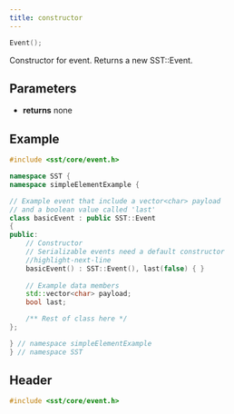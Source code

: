 ```yaml
---
title: constructor
---
```


```cpp
Event();
```

Constructor for event. Returns a new SST::Event.

## Parameters
* **returns** none


## Example
<!--- SOURCE_CODE: sst-elements/src/sst/elements/simpleElementExample/basicEvent.h --->
```cpp title="Excerpt from sst-elements/src/sst/elements/simpleElementExample/basicEvent.h"
#include <sst/core/event.h>

namespace SST {
namespace simpleElementExample {

// Example event that include a vector<char> payload 
// and a boolean value called 'last'
class basicEvent : public SST::Event
{
public:
    // Constructor
    // Serializable events need a default constructor
    //highlight-next-line
    basicEvent() : SST::Event(), last(false) { }
    
    // Example data members
    std::vector<char> payload;
    bool last;

    /** Rest of class here */
};

} // namespace simpleElementExample
} // namespace SST
```

## Header
```cpp
#include <sst/core/event.h>
```
